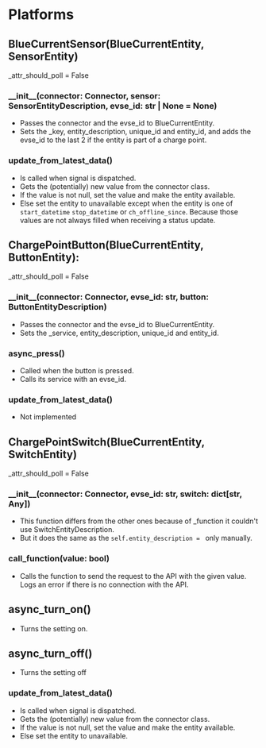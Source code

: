 # Platforms

## BlueCurrentSensor(BlueCurrentEntity, SensorEntity)

\_attr_should_poll = False

### \_\_init\_\_(connector: Connector, sensor: SensorEntityDescription, evse_id: str | None = None)

- Passes the connector and the evse_id to BlueCurrentEntity.
- Sets the \_key, entity_description, unique_id and entity_id, and adds the evse_id to the last 2 if the entity is part of a charge point.

### update_from_latest_data()

- Is called when signal is dispatched.
- Gets the (potentially) new value from the connector class.
- If the value is not null, set the value and make the entity available.
- Else set the entity to unavailable except when the entity is one of `start_datetime` `stop_datetime` or `ch_offline_since`. Because those values are not always filled when receiving a status update.

## ChargePointButton(BlueCurrentEntity, ButtonEntity):

\_attr_should_poll = False

### \_\_init\_\_(connector: Connector, evse_id: str, button: ButtonEntityDescription)

- Passes the connector and the evse_id to BlueCurrentEntity.
- Sets the \_service, entity_description, unique_id and entity_id.

### async_press()

- Called when the button is pressed.
- Calls its service with an evse_id.

### update_from_latest_data()

- Not implemented

## ChargePointSwitch(BlueCurrentEntity, SwitchEntity)

\_attr_should_poll = False

### \_\_init\_\_(connector: Connector, evse_id: str, switch: dict[str, Any])

- This function differs from the other ones because of \_function it couldn't use SwitchEntityDescription.
- But it does the same as the `self.entity_description = ` only manually.

### call_function(value: bool)

- Calls the function to send the request to the API with the given value. Logs an error if there is no connection with the API.

## async_turn_on()

- Turns the setting on.

## async_turn_off()

- Turns the setting off

### update_from_latest_data()

- Is called when signal is dispatched.
- Gets the (potentially) new value from the connector class.
- If the value is not null, set the value and make the entity available.
- Else set the entity to unavailable.
